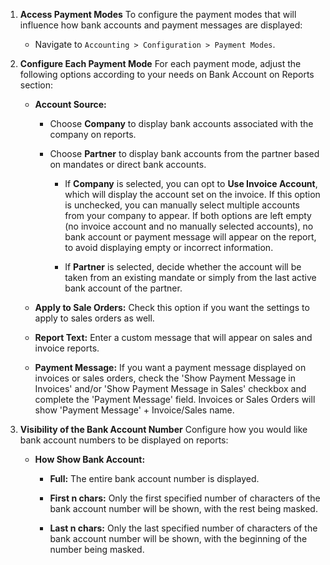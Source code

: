 1. **Access Payment Modes**
   To configure the payment modes that will influence how bank accounts and payment messages are displayed:

   - Navigate to ``Accounting > Configuration > Payment Modes``.

2. **Configure Each Payment Mode**
   For each payment mode, adjust the following options according to your needs on Bank Account on Reports section:

   - **Account Source:**

     - Choose **Company** to display bank accounts associated with the company on reports.
     - Choose **Partner** to display bank accounts from the partner based on mandates or direct bank accounts.

       - If **Company** is selected, you can opt to **Use Invoice Account**, which will display the account set on the invoice. If this option is unchecked, you can manually select multiple accounts from your company to appear. If both options are left empty (no invoice account and no manually selected accounts), no bank account or payment message will appear on the report, to avoid displaying empty or incorrect information.

       - If **Partner** is selected, decide whether the account will be taken from an existing mandate or simply from the last active bank account of the partner.
   - **Apply to Sale Orders:** Check this option if you want the settings to apply to sales orders as well.
   - **Report Text:** Enter a custom message that will appear on sales and invoice reports.
   - **Payment Message:** If you want a payment message displayed on invoices or sales orders, check the 'Show Payment Message in Invoices' and/or 'Show Payment Message in Sales' checkbox and complete the 'Payment Message' field. Invoices or Sales Orders will show 'Payment Message' + Invoice/Sales name.

3. **Visibility of the Bank Account Number**
   Configure how you would like bank account numbers to be displayed on reports:

   - **How Show Bank Account:**

     - **Full:** The entire bank account number is displayed.

     - **First n chars:** Only the first specified number of characters of the bank account number will be shown, with the rest being masked.

     - **Last n chars:** Only the last specified number of characters of the bank account number will be shown, with the beginning of the number being masked.

